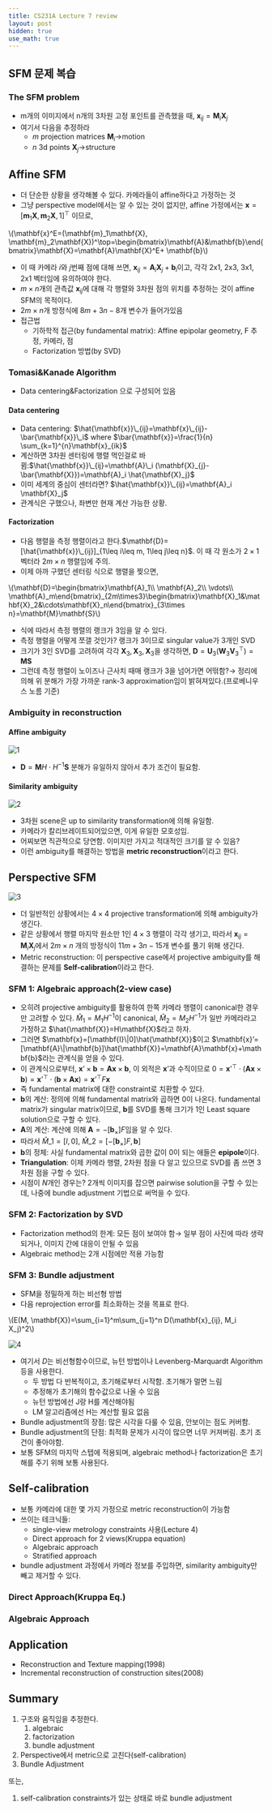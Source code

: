 ```yaml
---
title: CS231A Lecture 7 review
layout: post
hidden: true
use_math: true
---
```

## SFM 문제 복습

### The SFM problem

- m개의 이미지에서 n개의 3차원 고정 포인트를 관측했을 때, $\mathbf{x}_{ij}=\mathbf{M}_i \mathbf{X}_j$
- 여기서 다음을 추정하라
    - $m$ projection matrices $\mathbf{M}_i$→motion
    - $n$ 3d points $\mathbf{X}_j$→structure

## Affine SFM

- 더 단순한 상황을 생각해볼 수 있다. 카메라들이 affine하다고 가정하는 것
- 그냥 perspective model에서는 알 수 있는 것이 없지만, affine 가정에서는 $\mathbf{x}=[\mathbf{m}_1\mathbf{X}, \mathbf{m}_2\mathbf{X}, 1]^\top$ 이므로,

\\(\mathbf{x}^E=(\mathbf{m}_1\mathbf{X}, \mathbf{m}_2\mathbf{X})^\top=\begin{bmatrix}\mathbf{A}&\mathbf{b}\end{bmatrix}\mathbf{X}=\mathbf{A}\mathbf{X}^E+ \mathbf{b}\\)

- 이 때 카메라 $i$와 $j$번째 점에 대해 쓰면, $\mathbf{x}_{ij}=\mathbf{A}_i\mathbf{X}_j+\mathbf{b}_i$이고, 각각 2x1, 2x3, 3x1, 2x1 벡터임에 유의하여야 한다.
- $m\times n$개의 관측값 $\mathbf{x}_{ij}$에 대해 각 행렬와 3차원 점의 위치를 추정하는 것이 affine SFM의 목적이다.
- $2m\times n$개 방정식에 $8m+3n-8$개 변수가 들어가있음
- 접근법
    - 기하학적 접근(by fundamental matrix): Affine epipolar geometry, F 추정, 카메라, 점
    - Factorization 방법(by SVD)

### Tomasi&Kanade Algorithm

- Data centering&Factorization 으로 구성되어 있음

#### Data centering

- Data centering: $\hat{\mathbf{x}}\_{ij}=\mathbf{x}\_{ij}-\bar{\mathbf{x}}\_i$ where $\bar{\mathbf{x}}=\frac{1}{n} \sum_{k=1}^{n}\mathbf{x}_{ik}$
- 계산하면 3차원 센터링에 행렬 먹인걸로 바뀜:$\hat{\mathbf{x}}\_{ij}=\mathbf{A}\_i (\mathbf{X}_{j}-\bar{\mathbf{X}})=\mathbf{A}_i \hat{\mathbf{X}_j}$
- 이미 세계의 중심이 센터라면? $\hat{\mathbf{x}}\_{ij}=\mathbf{A}_i \mathbf{X}_j$
- 관계식은 구했으나, 좌변만 현재 계산 가능한 상황.

#### Factorization

- 다음 행렬을 측정 행렬이라고 한다.$\mathbf{D}=[\hat{\mathbf{x}}\_{ij}]_{1\leq i\leq m, 1\leq j\leq n}$. 이 때 각 원소가 $2\times1$ 벡터라 $2m\times n$ 행렬임에 주의.
- 이제 아까 구했던 센터링 식으로 행렬을 찢으면,

\\(\mathbf{D}=\begin{bmatrix}\mathbf{A}\_1\\\ \mathbf{A}\_2\\\ \vdots\\\ \mathbf{A}\_m\end{bmatrix}\_{2m\times3}\begin{bmatrix}\mathbf{X}\_1&\mathbf{X}\_2&\cdots\mathbf{X}\_n\end{bmatrix}_{3\times n}=\mathbf{M}\mathbf{S}\\)

- 식에 따라서 측정 행렬의 랭크가 3임을 알 수 있다.
- 측정 행렬을 어떻게 쪼갤 것인가? 랭크가 3이므로 singular value가 3개인 SVD
- 크기가 3인 SVD를 고려하여 각각 $\mathbf{X}_3, \mathbf{X}_3, \mathbf{X}_3$을 생각하면, $\mathbf{D}=\mathbf{U}_3(\mathbf{W}_3\mathbf{V}_3^\top)=\mathbf{M}\mathbf{S}$
- 그런데 측정 행렬이 노이즈나 근사치 때매 랭크가 3을 넘어가면 어떢함?→ 정리에 의해 위 분해가 가장 가까운 rank-3 approximation임이 밝혀져있다.(프로베니우스 노름 기준)

### Ambiguity in reconstruction

#### Affine ambiguity

![1](https://github.com/user-attachments/assets/4b072099-6b91-4c11-8932-2c2468207c13)

- $\mathbf{D}=\mathbf{M}H\cdot H^{-1}\mathbf{S}$ 분해가 유일하지 않아서 추가 조건이 필요함.

#### Similarity ambiguity

![2](https://github.com/user-attachments/assets/6a413a00-f6c1-47f1-af23-6d66f7f661c3)

- 3차원 scene은 up to similarity transformation에 의해 유일함.
- 카메라가 칼리브레이트되어있으면, 이게 유일한 모호성임.
- 어찌보면 직관적으로 당연함. 이미지만 가지고 적대적인 크기를 알 수 있음?
- 이런 ambiguity를 해결하는 방법을 **metric reconstruction**이라고 한다.

## Perspective SFM

![3](https://github.com/user-attachments/assets/d6886b11-d78f-4ebc-9a81-f8702d87e02d)

- 더 일반적인 상황에서는 $4\times 4$ projective transformation에 의해 ambiguity가 생긴다.
- 같은 상황에서 행렬 마지막 원소만 1인 $4\times3$ 행렬이 각각 생기고, 따라서 $\mathbf{x}_{ij}=\mathbf{M}_i\mathbf{X}_j$에서 $2m\times n$ 개의 방정식이 $11m+3n-15$개 변수를 풀기 위해 생긴다.
- Metric reconstruction: 이 perspective case에서 projective ambiguity를 해결하는 문제를 **Self-calibration**이라고 한다.

### SFM 1: Algebraic approach(2-view case)

- 오히려 projective ambiguity를 활용하여 한쪽 카메라 행렬이 canonical한 경우만 고려할 수 있다. $\hat{M}_1=M_1 H^{-1}$이 canonical, $\hat{M}_2=M_2 H^{-1}$가 일반 카메라라고 가정하고 $\hat{\mathbf{X}}=H\mathbf{X}$라고 하자.
- 그러면 $\mathbf{x}=[\mathbf{I}\|0]\hat{\mathbf{X}}$이고 $\mathbf{x}’=[\mathbf{A}\|\mathbf{b}]\hat{\mathbf{X}}=\mathbf{A}\mathbf{x}+\mathbf{b}$라는 관계식을 얻을 수 있다.
- 이 관계식으로부터, $\mathbf{x}’\times\mathbf{b}=\mathbf{A}\mathbf{x}\times\mathbf{b}$, 이 외적은 $\mathbf{x}’$과 수직이므로 $0=\mathbf{x}’^\top\cdot(\mathbf{A}\mathbf{x}\times\mathbf{b})=\mathbf{x}’^\top\cdot(\mathbf{b}\times\mathbf{A}\mathbf{x})=\mathbf{x}’^\top F \mathbf{x}$
- 즉 fundamental matrix에 대한 constraint로 치환할 수 있다.
- $\mathbf{b}$의 계산: 정의에 의해 fundamental matrix와 곱하면 0이 나온다. fundamental matrix가 singular matrix이므로, $\mathbf{b}$를 SVD를 통해 크기가 1인 Least square solution으로 구할 수 있다.
- $\mathbf{A}$의 계산: 계산에 의해 $\mathbf{A}=-[\mathbf{b}_\times]F$임을 알 수 있다.
- 따라서 $\hat{M}\_1=[I, 0]$, $\hat{M}\_2=[-[\mathbf{b}_\times]F, \mathbf{b}]$
- $\mathbf{b}$의 정체: 사실 fundamental matrix와 곱한 값이 0이 되는 애들은 **epipole**이다.
- **Triangulation**: 이제 카메라 행렬, 2차원 점을 다 알고 있으므로 SVD를 좀 쓰면 3차원 점을 구할 수 있다.
- 시점이 $N$개인 경우는? 2개씩 이미지를 잡으면 pairwise solution을 구할 수 있는데, 나중에 bundle adjustment 기법으로 써먹을 수 있다.

### SFM 2: Factorization by SVD

- Factorization method의 한계: 모든 점이 보여야 함→ 일부 점이 사진에 따라 생략되거나, 이미지 간에 대응이 안될 수 있음
- Algebraic method는 2개 시점에만 적용 가능함

### SFM 3: Bundle adjustment

- SFM을 정밀하게 하는 비선형 방법
- 다음 reprojection error를 최소화하는 것을 목표로 한다.

\\(E(M, \mathbf{X})=\sum_{i=1}^m\sum_{j=1}^n D(\mathbf{x}_{ij}, M_i X_j)^2\\)

![4](https://github.com/user-attachments/assets/3acc70c2-7b8a-473f-8631-05279e4a9d4b)

- 여기서 $D$는 비선형함수이므로, 뉴턴 방법이나 Levenberg-Marquardt Algorithm 등을 사용한다.
    - 두 방법 다 반복적이고, 초기해로부터 시작함. 초기해가 멀면 느림
    - 추정해가 초기해의 함수값으로 나올 수 있음
    - 뉴턴 방법에선 J랑 H를 계산해야됨
    - LM 알고리즘에선 H는 계산할 필요 없음
- Bundle adjustment의 장점: 많은 시각을 다룰 수 있음, 안보이는 점도 커버함.
- Bundle adjustment의 단점: 최적화 문제가 시각이 많으면 너무 커져버림. 초기 조건이 좋아야함.
- 보통 SFM의 마지막 스텝에 적용되며, algebraic method나 factorization은 초기해를 주기 위해 보통 사용된다.

## Self-calibration

- 보통 카메라에 대한 몇 가지 가정으로 metric reconstruction이 가능함
- 쓰이는 테크닉들:
    - single-view metrology constraints 사용(Lecture 4)
    - Direct approach for 2 views(Kruppa equation)
    - Algebraic approach
    - Stratified approach
- bundle adjustment 과정에서 카메라 정보를 주입하면, similarity ambiguity만 빼고 제거할 수 있다.

### Direct Approach(Kruppa Eq.)

### Algebraic Approach

## Application

- Reconstruction and Texture mapping(1998)
- Incremental reconstruction of construction sites(2008)

## Summary

1. 구조와 움직임을 추정한다.
    1. algebraic
    2. factorization
    3. bundle adjustment
2. Perspective에서 metric으로 고친다(self-calibration)
3. Bundle Adjustment

또는,

1. self-calibration constraints가 있는 상태로 바로 bundle adjustment
